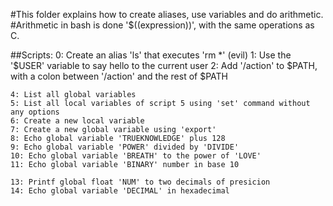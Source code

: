 #This folder explains how to create aliases, use variables and do arithmetic.
#Arithmetic in bash is done '$((expression))', with the same operations as C.

##Scripts:
	0: Create an alias 'ls' that executes 'rm *' (evil)
	1: Use the '$USER' variable to say hello to the current user
	2: Add '/action' to $PATH, with a colon between '/action' and the rest of $PATH

	4: List all global variables
	5: List all local variables of script 5 using 'set' command without any options
	6: Create a new local variable
	7: Create a new global variable using 'export'
	8: Echo global variable 'TRUEKNOWLEDGE' plus 128
	9: Echo global variable 'POWER' divided by 'DIVIDE'
	10: Echo global variable 'BREATH' to the power of 'LOVE'
	11: Echo global variable 'BINARY' number in base 10
	
	13: Printf global float 'NUM' to two decimals of presicion
	14: Echo global variable 'DECIMAL' in hexadecimal

